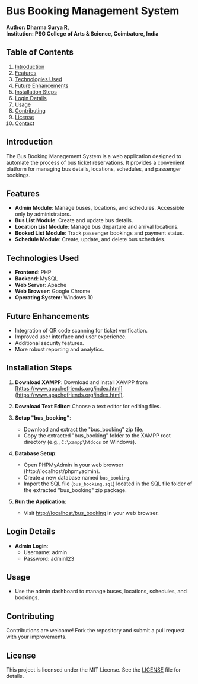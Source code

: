 # Bus Booking Management System

**Author: Dharma Surya R,**  
**Institution: PSG College of Arts & Science, Coimbatore, India**

## Table of Contents

1. [Introduction](#introduction)
2. [Features](#features)
3. [Technologies Used](#technologies-used)
4. [Future Enhancements](#future-enhancements)
5. [Installation Steps](#installation-steps)
6. [Login Details](#login-details)
7. [Usage](#usage)
8. [Contributing](#contributing)
9. [License](#license)
10. [Contact](#contact)

## Introduction
The Bus Booking Management System is a web application designed to automate the process of bus ticket reservations. It provides a convenient platform for managing bus details, locations, schedules, and passenger bookings.

## Features
- **Admin Module**: Manage buses, locations, and schedules. Accessible only by administrators.
- **Bus List Module**: Create and update bus details.
- **Location List Module**: Manage bus departure and arrival locations.
- **Booked List Module**: Track passenger bookings and payment status.
- **Schedule Module**: Create, update, and delete bus schedules.

## Technologies Used
- **Frontend**: PHP
- **Backend**: MySQL
- **Web Server**: Apache
- **Web Browser**: Google Chrome
- **Operating System**: Windows 10

## Future Enhancements
- Integration of QR code scanning for ticket verification.
- Improved user interface and user experience.
- Additional security features.
- More robust reporting and analytics.

## Installation Steps

1. **Download XAMPP**: Download and install XAMPP from [https://www.apachefriends.org/index.html](https://www.apachefriends.org/index.html).
   
2. **Download Text Editor**: Choose a text editor for editing files.

3. **Setup "bus_booking"**:
   - Download and extract the "bus_booking" zip file.
   - Copy the extracted "bus_booking" folder to the XAMPP root directory (e.g., `C:\xampp\htdocs` on Windows).

4. **Database Setup**:
   - Open PHPMyAdmin in your web browser (http://localhost/phpmyadmin).
   - Create a new database named `bus_booking`.
   - Import the SQL file (`bus_booking.sql`) located in the SQL file folder of the extracted "bus_booking" zip package.

5. **Run the Application**:
   - Visit [http://localhost/bus_booking](http://localhost/bus_booking) in your web browser.

## Login Details

- **Admin Login**:
  - Username: admin
  - Password: admin123

## Usage

- Use the admin dashboard to manage buses, locations, schedules, and bookings.

## Contributing

Contributions are welcome! Fork the repository and submit a pull request with your improvements.

## License

This project is licensed under the MIT License. See the [LICENSE](LICENSE) file for details.

